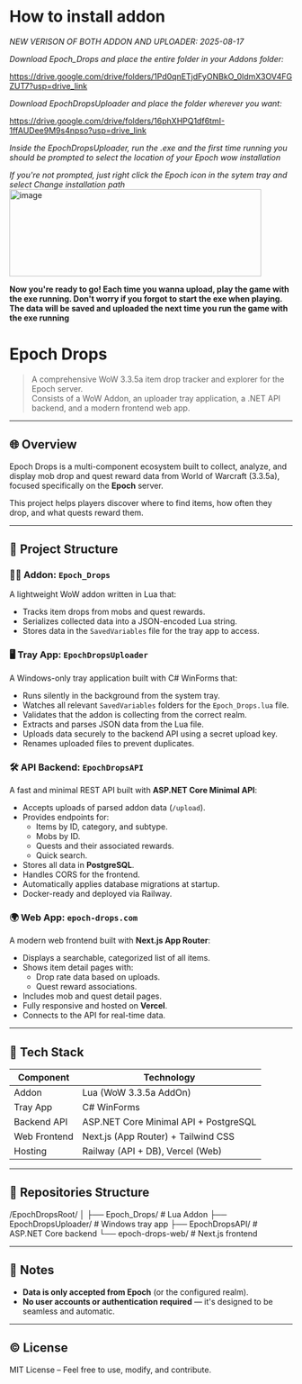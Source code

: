 # How to install addon

*NEW VERISON OF BOTH ADDON AND UPLOADER: 2025-08-17*

*Download Epoch_Drops and place the entire folder in your Addons folder:*

https://drive.google.com/drive/folders/1Pd0qnETjdFyONBkO_0ldmX3OV4FGZUT7?usp=drive_link

*Download EpochDropsUploader and place the folder wherever you want:*

https://drive.google.com/drive/folders/16phXHPQ1df6tmI-1ffAUDee9M9s4npso?usp=drive_link

*Inside the EpochDropsUploader, run the .exe and the first time running you should be prompted to select the location of your Epoch wow installation*

*If you're not prompted, just right click the Epoch icon in the sytem tray and select Change installation path*
<img width="448" height="155" alt="image" src="https://github.com/user-attachments/assets/d74b7214-9339-4d6f-ab4a-0d63dcce6c95" />

**Now you're ready to go! Each time you wanna upload, play the game with the exe running. Don't worry if you forgot to start the exe when playing. The data will be saved and uploaded the next time you run the game with the exe running**

# Epoch Drops

> A comprehensive WoW 3.3.5a item drop tracker and explorer for the Epoch server.  
> Consists of a WoW Addon, an uploader tray application, a .NET API backend, and a modern frontend web app.

---

## 🌐 Overview

Epoch Drops is a multi-component ecosystem built to collect, analyze, and display mob drop and quest reward data from World of Warcraft (3.3.5a), focused specifically on the **Epoch** server.

This project helps players discover where to find items, how often they drop, and what quests reward them.

---

## 🧩 Project Structure

### 🧙‍♂️ Addon: `Epoch_Drops`

A lightweight WoW addon written in Lua that:

- Tracks item drops from mobs and quest rewards.
- Serializes collected data into a JSON-encoded Lua string.
- Stores data in the `SavedVariables` file for the tray app to access.

### 🖥️ Tray App: `EpochDropsUploader`

A Windows-only tray application built with C# WinForms that:

- Runs silently in the background from the system tray.
- Watches all relevant `SavedVariables` folders for the `Epoch_Drops.lua` file.
- Validates that the addon is collecting from the correct realm.
- Extracts and parses JSON data from the Lua file.
- Uploads data securely to the backend API using a secret upload key.
- Renames uploaded files to prevent duplicates.

### 🛠️ API Backend: `EpochDropsAPI`

A fast and minimal REST API built with **ASP.NET Core Minimal API**:

- Accepts uploads of parsed addon data (`/upload`).
- Provides endpoints for:
  - Items by ID, category, and subtype.
  - Mobs by ID.
  - Quests and their associated rewards.
  - Quick search.
- Stores all data in **PostgreSQL**.
- Handles CORS for the frontend.
- Automatically applies database migrations at startup.
- Docker-ready and deployed via Railway.

### 🌍 Web App: `epoch-drops.com`

A modern web frontend built with **Next.js App Router**:

- Displays a searchable, categorized list of all items.
- Shows item detail pages with:
  - Drop rate data based on uploads.
  - Quest reward associations.
- Includes mob and quest detail pages.
- Fully responsive and hosted on **Vercel**.
- Connects to the API for real-time data.

---

## 🧾 Tech Stack

| Component        | Technology                          |
|------------------|--------------------------------------|
| Addon            | Lua (WoW 3.3.5a AddOn)               |
| Tray App         | C# WinForms                          |
| Backend API      | ASP.NET Core Minimal API + PostgreSQL |
| Web Frontend     | Next.js (App Router) + Tailwind CSS  |
| Hosting          | Railway (API + DB), Vercel (Web)     |

---

## 📁 Repositories Structure

/EpochDropsRoot/
│
├── Epoch_Drops/ # Lua Addon
├── EpochDropsUploader/ # Windows tray app
├── EpochDropsAPI/ # ASP.NET Core backend
└── epoch-drops-web/ # Next.js frontend

---

## 📌 Notes

- **Data is only accepted from Epoch** (or the configured realm).
- **No user accounts or authentication required** — it's designed to be seamless and automatic.

---

## © License

MIT License – Feel free to use, modify, and contribute.
